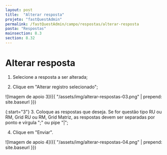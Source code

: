```yaml
---
layout: post
title:  "Alterar resposta"
projeto: "fastQuestAdmin"
permalink: /fastQuestAdmin/campo/respostas/alterar-resposta
pasta: "Respostas"
mainsection: 8.3
section: 8.32
---
```

# Alterar resposta

<div class="row" markdown="1">
<div class="6u 12u$(small)" markdown="1">

1. Selecione a resposta a ser alterada;

2. Clique em "Alterar registro selecionado";
</div>
<div class="6u 12u$(small)" markdown="1">
![Imagem de apoio 3]({{ "/assets/img/alterar-respostas-03.png" | prepend: site.baseurl }})
</div>                               
</div>

<div class="row" markdown="1">
<div class="6u 12u$(small)" markdown="1">

{:start="3"}
3. Coloque as respostas que deseja. Se for questão tipo RU ou RM, Grid RU ou RM, Grid Matriz, as respostas devem ser separadas por ponto e vírgula ";" ou pipe "\|";

4. Clique em "Enviar".
</div>
<div class="6u 12u$(small)" markdown="1">
![Imagem de apoio 4]({{ "/assets/img/alterar-respostas-04.png" | prepend: site.baseurl }})
</div>                               
</div>